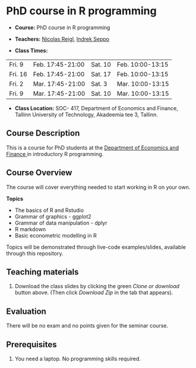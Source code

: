 # PhD course in R programming

* **Course:** PhD course in R programming
* **Teachers:** [Nicolas Reigl](https://nreigl.github.io/), [Indrek Seppo](http://www.centar.ee/en/people/indrek-seppo/)


* **Class Times:**


|         	|                  	|         	|                  	|
|---------	|------------------	|---------	|------------------	|
| Fri. 9  	| Feb. 17:45-21:00 	| Sat. 10 	| Feb. 10:00-13:15 	|
| Fri. 16 	| Feb. 17:45-21:00 	| Sat. 17 	| Feb. 10:00-13:15 	|
| Fri. 2  	| Mar. 17:45-21:00 	| Sat. 3  	| Mar. 10:00-13:15 	|
| Fri. 9  	| Mar. 17:45-21:00 	| Sat. 10 	| Mar. 10:00-13:15 	|



* **Class Location:** SOC- 417, Department of Economics and Finance, Tallinn University of Technology, Akadeemia tee 3, Tallinn.

## Course Description

This is a course for PhD students at the [Department of Economics and Finance
](https://www.ttu.ee/institutes/department-of-economics-and-finance/) in introductory R programming.


## Course Overview

The course will cover everything needed to start working in R on your own.

 **Topics**

 - The basics of R and Rstudio
 - Grammar of graphics - ggplot2
 - Grammar of data manipulation - dplyr
 - R markdown
 - Basic econometric modelling in R

Topics will be demonstrated through live-code examples/slides, available through this repository.

## Teaching materials

1. Download the class slides by clicking the green _Clone or download_ button above. (Then click _Download Zip_ in the tab that appears).


## Evaluation

There will be no exam and no points given for the seminar course.

## Prerequisites

1. You need a laptop. No programming skills required.
